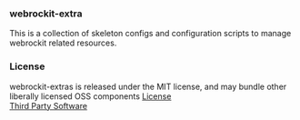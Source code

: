 ### webrockit-extra

This is a collection of skeleton configs and configuration scripts to
manage webrockit related resources.

### License
   webrockit-extras is released under the MIT license, and may bundle other liberally licensed OSS components [License](LICENSE.txt)  
   [Third Party Software](third-party.txt)
